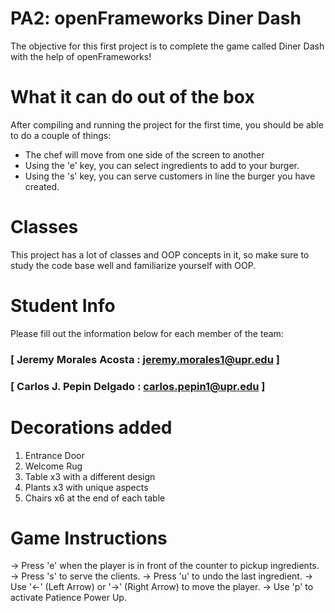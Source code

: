# PA2: openFrameworks Diner Dash
The objective for this first project is to complete the game called Diner Dash with the help of openFrameworks!

# What it can do out of the box
After compiling and running the project for the first time, you should be able to do a couple of things:

- The chef will move from one side of the screen to another
- Using the 'e' key, you can select ingredients to add to your burger.
- Using the 's' key, you can serve customers in line the burger you have created.

# Classes
This project has a lot of classes and OOP concepts in it, so make sure to study the code base well and familiarize yourself with OOP.

# Student Info
Please fill out the information below for each member of the team:

### [ Jeremy Morales Acosta  : jeremy.morales1@upr.edu ]

### [ Carlos J. Pepin Delgado : carlos.pepin1@upr.edu ]

# Decorations added
1. Entrance Door
2. Welcome Rug
3. Table x3 with a different design
4. Plants x3 with unique aspects
5. Chairs x6 at the end of each table

# Game Instructions
-> Press 'e' when the player is in front of the counter to pickup ingredients.
-> Press 's' to serve the clients.
-> Press 'u' to undo the last ingredient.
-> Use '<-' (Left Arrow) or '->' (Right Arrow) to move the player.
-> Use 'p' to activate Patience Power Up.